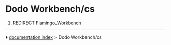# Dodo Workbench/cs
1.  REDIRECT [Flamingo_Workbench](Flamingo_Workbench.md)



---
⏵ [documentation index](../README.md) > Dodo Workbench/cs
